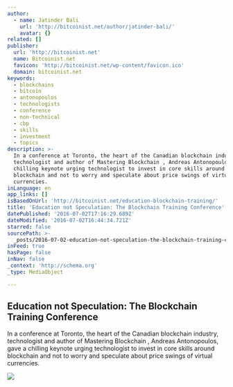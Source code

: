 ```yaml
---
author:
  - name: Jatinder Bali
    url: 'http://bitcoinist.net/author/jatinder-bali/'
    avatar: {}
related: []
publisher:
  url: 'http://bitcoinist.net'
  name: Bitcoinist.net
  favicon: 'http://bitcoinist.net/wp-content/favicon.ico'
  domain: bitcoinist.net
keywords:
  - blockchains
  - bitcoin
  - antonopoulos
  - technologists
  - conference
  - non-technical
  - cbp
  - skills
  - investment
  - topics
description: >-
  In a conference at Toronto, the heart of the Canadian blockchain industry,
  technologist and author of Mastering Blockchain , Andreas Antonopoulos, gave a
  chilling keynote urging technologist to invest in core skills around
  blockchain and not to worry and speculate about price swings of virtual
  currencies.
inLanguage: en
app_links: []
isBasedOnUrl: 'http://bitcoinist.net/education-blockchain-training/'
title: 'Education not Speculation: The Blockchain Training Conference'
datePublished: '2016-07-02T17:16:29.689Z'
dateModified: '2016-07-02T16:44:34.721Z'
starred: false
sourcePath: >-
  _posts/2016-07-02-education-not-speculation-the-blockchain-training-conferenc.md
inFeed: true
hasPage: false
inNav: false
_context: 'http://schema.org'
_type: MediaObject

---
```

<article style=""><h1>Education not Speculation: The Blockchain Training Conference</h1><p>In a conference at Toronto, the heart of the Canadian blockchain industry, technologist and author of Mastering Blockchain , Andreas Antonopoulos, gave a chilling keynote urging technologist to invest in core skills around blockchain and not to worry and speculate about price swings of virtual currencies.</p><img src="http://bitcoinist.net/wp-content/uploads/2016/06/Toronto-Evening-Skyline.jpg" /></article>